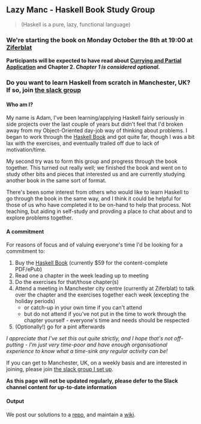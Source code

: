 ## Lazy Manc - Haskell Book Study Group
> (Haskell is a pure, lazy, functional language)

### We're starting the book on Monday October the 8th at 19:00 at [Ziferblat](https://www.google.co.uk/maps/place/Ziferblat+Edge+Street/@53.48448,-2.236469,15z/data=!4m5!3m4!1s0x0:0xfdc0a56666ea0c4a!8m2!3d53.48448!4d-2.236469)
**Participants will be expected to have read about [Currying and Partial Application](https://github.com/ahri/lazymanc.net/wiki/Currying-and-Partial-Application) and Chapter 2. _Chapter 1 is considered optional._**

### Do you want to learn Haskell from scratch in Manchester, UK? If so, join [the slack group](https://join.slack.com/t/lazymanc/shared_invite/enQtMjQ5NDYyNDEzMzc3LTUyZTJjOTZmYTNlZjRmZmIzMDQ3NTMxMTIwYWQ2YzNkNzUxMzc4NmI2MGZhYjcxNDRkY2UxMzQ2MTdhODZjMDM)

#### Who am I?
My name is Adam, I've been learning/applying Haskell fairly seriously in side projects over the last couple of years but didn't feel that I'd broken away from my Object-Oriented day-job way of thinking about problems. I began to work through the [Haskell Book](http://haskellbook.com/) and got quite far, though I was a bit lax with the exercises, and eventually trailed off due to lack of motivation/time.

My second try was to form this group and progress through the book together. This turned out really well; we finished the book and went on to study other bits and pieces that interested us and are currently studying another book in the same sort of format.

There's been some interest from others who would like to learn Haskell to go through the book in the same way, and I think it could be helpful for those of us who have completed it to be on-hand to help that process. Not teaching, but aiding in self-study and provding a place to chat about and to explore problems together.

#### A commitment

For reasons of focus and of valuing everyone's time I'd be looking for a commitment to:

1. Buy the [Haskell Book](http://haskellbook.com/) (currently $59 for the content-complete PDF/ePub)
2. Read one a chapter in the week leading up to meeting
3. Do the exercises for that/those chapter(s)
3. Attend a meeting in Manchester city centre (currently at Ziferblat) to talk over the chapter and the exercises together each week (excepting the holiday periods)
    - or catch-up in your own time if you can't attend
    - but do not attend if you've not put in the time to work through the chapter yourself - everyone's time and needs should be respected
5. (Optionally!) go for a pint afterwards

_I appreciate that I've set this out quite strictly, and I hope that's not off-putting - I'm just very time-poor and have enough organisational experience to know what a time-sink any regular activity can be!_

If you can get to Manchester, UK, on a weekly basis and are interested in joining, please join [the slack group I set up](https://join.slack.com/t/lazymanc/shared_invite/enQtMjQ5NDYyNDEzMzc3LTUyZTJjOTZmYTNlZjRmZmIzMDQ3NTMxMTIwYWQ2YzNkNzUxMzc4NmI2MGZhYjcxNDRkY2UxMzQ2MTdhODZjMDM).

**As this page will not be updated regularly, please defer to the Slack channel content for up-to-date information**

#### Output

We post our solutions to a [repo](https://github.com/ahri/lazymanc.net/tree/master/Solutions), and maintain a [wiki](https://github.com/ahri/lazymanc.net/wiki).
